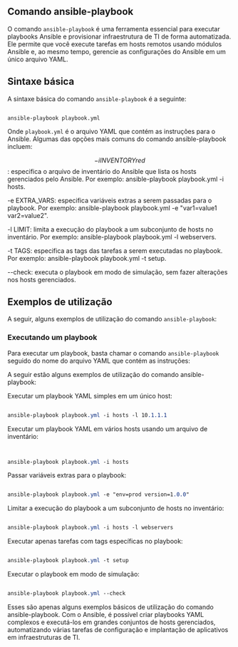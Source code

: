 Comando ansible-playbook
--------------------------------------------------

O comando `ansible-playbook` é uma ferramenta essencial para executar playbooks Ansible e provisionar infraestrutura de TI de forma automatizada. Ele permite que você execute tarefas em hosts remotos usando módulos Ansible e, ao mesmo tempo, gerencie as configurações do Ansible em um único arquivo YAML.

## Sintaxe básica

A sintaxe básica do comando `ansible-playbook` é a seguinte:
```console

ansible-playbook playbook.yml

```

Onde `playbook.yml` é o arquivo YAML que contém as instruções para o Ansible. Algumas das opções mais comuns do comando ansible-playbook incluem:

$${-i INVENTORY{red}}$$: especifica o arquivo de inventário do Ansible que lista os hosts gerenciados pelo Ansible. Por exemplo:
ansible-playbook playbook.yml -i hosts.

-e EXTRA_VARS: especifica variáveis extras a serem passadas para o playbook. Por exemplo: 
ansible-playbook playbook.yml -e "var1=value1 var2=value2".

-l LIMIT: limita a execução do playbook a um subconjunto de hosts no inventário. Por exemplo: 
ansible-playbook playbook.yml -l webservers.

-t TAGS: especifica as tags das tarefas a serem executadas no playbook. Por exemplo:
ansible-playbook playbook.yml -t setup.

--check: executa o playbook em modo de simulação, sem fazer alterações nos hosts gerenciados.

## Exemplos de utilização

A seguir, alguns exemplos de utilização do comando `ansible-playbook`:

### Executando um playbook

Para executar um playbook, basta chamar o comando `ansible-playbook` seguido do nome do arquivo YAML que contém as instruções:

A seguir estão alguns exemplos de utilização do comando ansible-playbook:

Executar um playbook YAML simples em um único host:
```css

ansible-playbook playbook.yml -i hosts -l 10.1.1.1

```

Executar um playbook YAML em vários hosts usando um arquivo de inventário:
```css


ansible-playbook playbook.yml -i hosts

```

Passar variáveis extras para o playbook:
```css

ansible-playbook playbook.yml -e "env=prod version=1.0.0"

```

Limitar a execução do playbook a um subconjunto de hosts no inventário:
```css

ansible-playbook playbook.yml -i hosts -l webservers

```

Executar apenas tarefas com tags específicas no playbook:

```css

ansible-playbook playbook.yml -t setup

```

Executar o playbook em modo de simulação:
```css

ansible-playbook playbook.yml --check

```
Esses são apenas alguns exemplos básicos de utilização do comando ansible-playbook. Com o Ansible, é possível criar playbooks YAML complexos e executá-los em grandes conjuntos de hosts gerenciados, automatizando várias tarefas de configuração e implantação de aplicativos em infraestruturas de TI.

